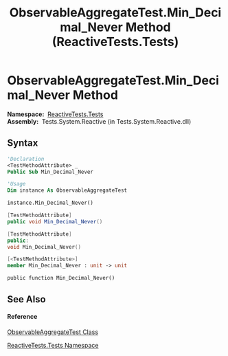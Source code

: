 ﻿---
title: ObservableAggregateTest.Min_Decimal_Never Method  (ReactiveTests.Tests)
TOCTitle: Min_Decimal_Never Method
ms:assetid: M:ReactiveTests.Tests.ObservableAggregateTest.Min_Decimal_Never
ms:mtpsurl: https://msdn.microsoft.com/en-us/library/reactivetests.tests.observableaggregatetest.min_decimal_never(v=VS.103)
ms:contentKeyID: 36620424
ms.date: 06/28/2011
mtps_version: v=VS.103
f1_keywords:
- ReactiveTests.Tests.ObservableAggregateTest.Min_Decimal_Never
dev_langs:
- CSharp
- JScript
- VB
- FSharp
- c++
---

# ObservableAggregateTest.Min\_Decimal\_Never Method

**Namespace:**  [ReactiveTests.Tests](hh289046\(v=vs.103\).md)  
**Assembly:**  Tests.System.Reactive (in Tests.System.Reactive.dll)

## Syntax

``` vb
'Declaration
<TestMethodAttribute> _
Public Sub Min_Decimal_Never
```

``` vb
'Usage
Dim instance As ObservableAggregateTest

instance.Min_Decimal_Never()
```

``` csharp
[TestMethodAttribute]
public void Min_Decimal_Never()
```

``` c++
[TestMethodAttribute]
public:
void Min_Decimal_Never()
```

``` fsharp
[<TestMethodAttribute>]
member Min_Decimal_Never : unit -> unit 
```

``` jscript
public function Min_Decimal_Never()
```

## See Also

#### Reference

[ObservableAggregateTest Class](hh314823\(v=vs.103\).md)

[ReactiveTests.Tests Namespace](hh289046\(v=vs.103\).md)

